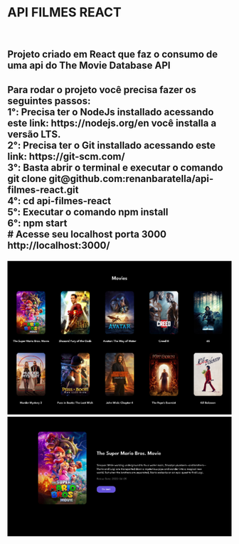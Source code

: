<h1>API FILMES REACT</h1>
<br>
<h2>Projeto criado em React que faz o consumo de uma api do The Movie Database API<h2>

<p> Para rodar o projeto você precisa fazer os seguintes passos: <br>
1°: Precisa ter o NodeJs installado acessando este link: https://nodejs.org/en você installa a versão LTS. <br>
2°: Precisa ter o Git installado acessando este link: https://git-scm.com/ <br>
3°: Basta abrir o terminal e executar o comando git clone git@github.com:renanbaratella/api-filmes-react.git <br>
4°: cd api-filmes-react <br>
5°: Executar o comando npm install <br>
6°: npm start <br>
# Acesse seu localhost porta 3000 <br>
http://localhost:3000/ <br>
</p>

![React1](react1.png)
![React2](react2.png)
